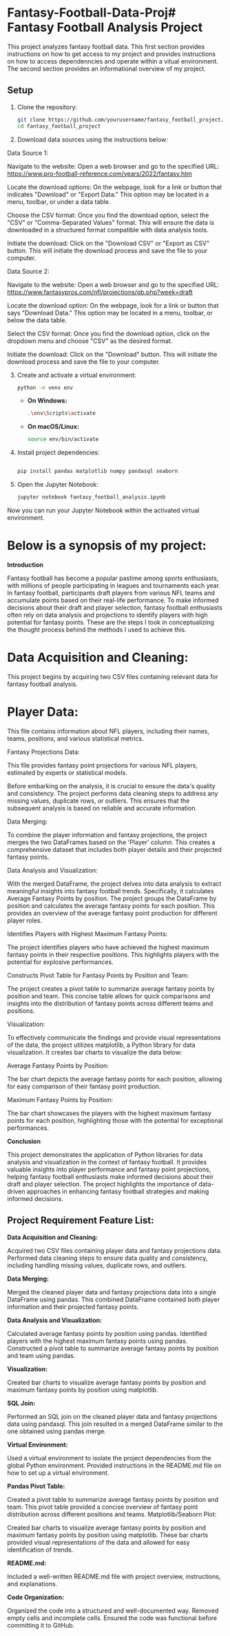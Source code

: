 # Fantasy-Football-Data-Proj# Fantasy Football Analysis Project

This project analyzes fantasy football data. This first section provides instructions on how to get
access to my project and provides instructions on how to access dependenncies and operate within
a vitual environment. The second section provides an informational overview of my project.

## Setup

1. Clone the repository:

    ```bash
    git clone https://github.com/yourusername/fantasy_football_project.git
    cd fantasy_football_project
    ```


2. Download data sources using the instructions below:

Data Source 1:

Navigate to the website: Open a web browser and go to the specified URL: https://www.pro-football-reference.com/years/2022/fantasy.htm

Locate the download options: On the webpage, look for a link or button that indicates "Download" or "Export Data." This option may be located in a menu, toolbar, or under a data table.

Choose the CSV format: Once you find the download option, select the "CSV" or "Comma-Separated Values" format. This will ensure the data is downloaded in a structured format compatible with data analysis tools.

Initiate the download: Click on the "Download CSV" or "Export as CSV" button. This will initiate the download process and save the file to your computer.


Data Source 2:

Navigate to the website: Open a web browser and go to the specified URL: https://www.fantasypros.com/nfl/projections/qb.php?week=draft

Locate the download option: On the webpage, look for a link or button that says "Download Data." This option may be located in a menu, toolbar, or below the data table.

Select the CSV format: Once you find the download option, click on the dropdown menu and choose "CSV" as the desired format.

Initiate the download: Click on the "Download" button. This will initiate the download process and save the file to your computer.






3. Create and activate a virtual environment:

    ```bash
    python -m venv env
    ```

    - **On Windows:**
        ```bash
        .\env\Scripts\activate
        ```

    - **On macOS/Linux:**
        ```bash
        source env/bin/activate
        ```

4. Install project dependencies:

    ```bash
    
    pip install pandas matplotlib numpy pandasql seaborn

    ```

5. Open the Jupyter Notebook:

    ```bash
    jupyter notebook fantasy_football_analysis.ipynb
    ```

Now you can run your Jupyter Notebook within the activated virtual environment.


# Below is a synopsis of my project:  

**Introduction**

Fantasy football has become a popular pastime among sports enthusiasts, with millions of people participating in leagues and tournaments each year. In fantasy football, participants draft players from various NFL teams and accumulate points based on their real-life performance. To make informed decisions about their draft and player selection, fantasy football enthusiasts often rely on data analysis and projections to identify players with high potential for fantasy points. These are the steps I took in conceptualizing the thought process behind the methods I used to achieve this.


# Data Acquisition and Cleaning:

This project begins by acquiring two CSV files containing relevant data for fantasy football analysis.

# Player Data: 

This file contains information about NFL players, including their names, teams, positions, and various statistical metrics.

Fantasy Projections Data: 

This file provides fantasy point projections for various NFL players, estimated by experts or statistical models.

Before embarking on the analysis, it is crucial to ensure the data's quality and consistency. The project performs data cleaning steps to address any missing values, duplicate rows, or outliers. This ensures that the subsequent analysis is based on reliable and accurate information.

Data Merging:

To combine the player information and fantasy projections, the project merges the two DataFrames based on the 'Player' column. This creates a comprehensive dataset that includes both player details and their projected fantasy points.

Data Analysis and Visualization:

With the merged DataFrame, the project delves into data analysis to extract meaningful insights into fantasy football trends. Specifically, it calculates Average Fantasy Points by position. The project groups the DataFrame by position and calculates the average fantasy points for each position. This provides an overview of the average fantasy point production for different player roles.

Identifies Players with Highest Maximum Fantasy Points: 

The project identifies players who have achieved the highest maximum fantasy points in their respective positions. This highlights players with the potential for explosive performances.

Constructs Pivot Table for Fantasy Points by Position and Team:

The project creates a pivot table to summarize average fantasy points by position and team. This concise table allows for quick comparisons and insights into the distribution of fantasy points across different teams and positions.

Visualization:

To effectively communicate the findings and provide visual representations of the data, the project utilizes matplotlib, a Python library for data visualization. It creates bar charts to visualize the data below:

Average Fantasy Points by Position:

The bar chart depicts the average fantasy points for each position, allowing for easy comparison of their fantasy point production.

Maximum Fantasy Points by Position: 

The bar chart showcases the players with the highest maximum fantasy points for each position, highlighting those with the potential for exceptional performances.

**Conclusion**

This project demonstrates the application of Python libraries for data analysis and visualization in the context of fantasy football. It provides valuable insights into player performance and fantasy point projections, helping fantasy football enthusiasts make informed decisions about their draft and player selection. The project highlights the importance of data-driven approaches in enhancing fantasy football strategies and making informed decisions.


## Project Requirement Feature List:

**Data Acquisition and Cleaning:**

Acquired two CSV files containing player data and fantasy projections data.
Performed data cleaning steps to ensure data quality and consistency, including handling missing values, duplicate rows, and outliers.

**Data Merging:**

Merged the cleaned player data and fantasy projections data into a single DataFrame using pandas.
This combined DataFrame contained both player information and their projected fantasy points.

**Data Analysis and Visualization:**

Calculated average fantasy points by position using pandas.
Identified players with the highest maximum fantasy points using pandas.
Constructed a pivot table to summarize average fantasy points by position and team using pandas.

**Visualization:**

Created bar charts to visualize average fantasy points by position and maximum fantasy points by position using matplotlib.

**SQL Join:**

Performed an SQL join on the cleaned player data and fantasy projections data using pandasql.
This join resulted in a merged DataFrame similar to the one obtained using pandas merge.

**Virtual Environment:**

Used a virtual environment to isolate the project dependencies from the global Python environment.
Provided instructions in the README.md file on how to set up a virtual environment.

**Pandas Pivot Table:**

Created a pivot table to summarize average fantasy points by position and team.
This pivot table provided a concise overview of fantasy point distribution across different positions and teams.
Matplotlib/Seaborn Plot:

Created bar charts to visualize average fantasy points by position and maximum fantasy points by position using matplotlib.
These bar charts provided visual representations of the data and allowed for easy identification of trends.

**README.md:**

Included a well-written README.md file with project overview, instructions, and explanations.

**Code Organization:**

Organized the code into a structured and well-documented way.
Removed empty cells and incomplete cells.
Ensured the code was functional before committing it to GitHub.
